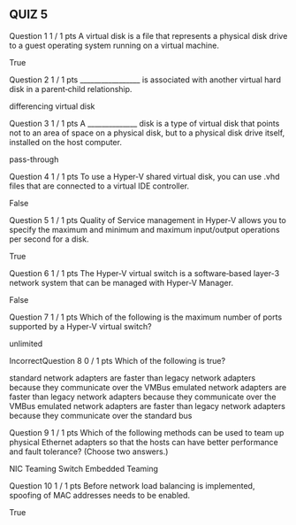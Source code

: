 ## QUIZ 5

Question 1
1 / 1 pts
A virtual disk is a file that represents a physical disk drive to a guest operating system running on a virtual machine.

  True

Question 2
1 / 1 pts
_________________ is associated with another virtual hard disk in a parent‐child relationship.

  differencing virtual disk


Question 3
1 / 1 pts
A ______________ disk is a type of virtual disk that points not to an area of space on a physical disk, but to a physical disk drive itself, installed on the host computer.

  pass-through

Question 4
1 / 1 pts
To use a Hyper‐V shared virtual disk, you can use .vhd files that are connected to a virtual IDE controller.

  False

Question 5
1 / 1 pts
Quality of Service management in Hyper‐V allows you to specify the maximum and minimum and maximum input/output operations per second for a disk.

  True

Question 6
1 / 1 pts
The Hyper‐V virtual switch is a software‐based layer-3 network system that can be managed with Hyper‐V Manager.

  False

Question 7
1 / 1 pts
Which of the following is the maximum number of ports supported by a Hyper‐V virtual switch?

  unlimited

IncorrectQuestion 8
0 / 1 pts
Which of the following is true?

  standard network adapters are faster than legacy network adapters because they communicate over the VMBus
  emulated network adapters are faster than legacy network adapters because they communicate over the VMBus
  emulated network adapters are faster than legacy network adapters because they communicate over the standard bus

Question 9
1 / 1 pts
Which of the following methods can be used to team up physical Ethernet adapters so that the hosts can have better performance and fault tolerance? (Choose two answers.)

  NIC Teaming
  Switch Embedded Teaming

Question 10
1 / 1 pts
Before network load balancing is implemented, spoofing of MAC addresses needs to be enabled.

  True 
